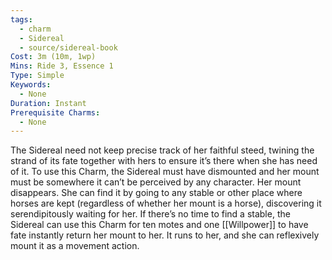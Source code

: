 ```yaml
---
tags:
  - charm
  - Sidereal
  - source/sidereal-book
Cost: 3m (10m, 1wp)
Mins: Ride 3, Essence 1
Type: Simple
Keywords:
  - None
Duration: Instant
Prerequisite Charms:
  - None
---
```

The Sidereal need not keep precise track of her faithful steed, twining the strand of its fate together with hers to ensure it’s there when she has need of it. To use this Charm, the Sidereal must have dismounted and her mount must be somewhere it can’t be perceived by any character. Her mount disappears. She can find it by going to any stable or other place where horses are kept (regardless of whether her mount is a horse), discovering it serendipitously waiting for her. If there’s no time to find a stable, the Sidereal can use this Charm for ten motes and one [[Willpower]] to have fate instantly return her mount to her. It runs to her, and she can reflexively mount it as a movement action.